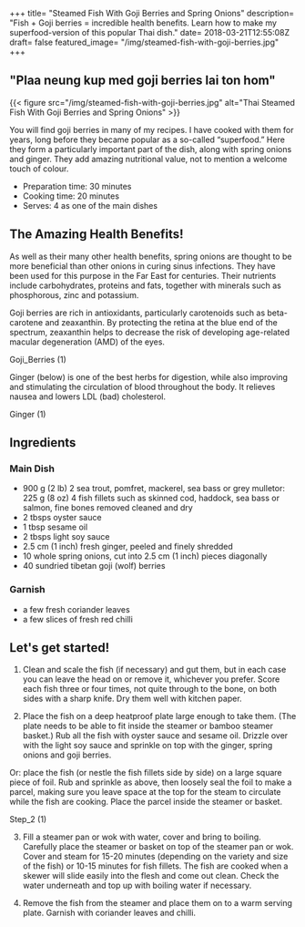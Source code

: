 +++
title= "Steamed Fish With Goji Berries and Spring Onions"
description= "Fish + Goji berries = incredible health benefits. Learn how to make my superfood-version of this popular Thai dish."
date= 2018-03-21T12:55:08Z
draft= false
featured_image= "/img/steamed-fish-with-goji-berries.jpg"
+++

## "Plaa neung kup med goji berries lai ton hom"

{{< figure src="/img/steamed-fish-with-goji-berries.jpg" alt="Thai Steamed Fish With Goji Berries and Spring Onions" >}}

You will find goji berries in many of my recipes. I have cooked with them for years, long before they became popular as a so-called “superfood.” Here they form a particularly important part of the dish, along with spring onions and ginger. They add amazing nutritional value, not to mention a welcome touch of colour.

- Preparation time: 30 minutes
- Cooking time: 20 minutes
- Serves: 4 as one of the main dishes

## The Amazing Health Benefits!

As well as their many other health benefits, spring onions are thought to be more beneficial than other onions in curing sinus infections. They have been used for this purpose in the Far East for centuries. Their nutrients include carbohydrates, proteins and fats, together with minerals such as phosphorous, zinc and potassium.

Goji berries are rich in antioxidants, particularly carotenoids such as beta-carotene and zeaxanthin. By protecting the retina at the blue end of the spectrum, zeaxanthin helps to decrease the risk of developing age-related macular degeneration (AMD) of the eyes.

Goji_Berries (1)

Ginger (below) is one of the best herbs for digestion, while also improving and stimulating the circulation of blood throughout the body. It relieves nausea and lowers LDL (bad) cholesterol.

Ginger (1)

## Ingredients

### Main Dish

- 900 g (2 lb) 2 sea trout, pomfret, mackerel, sea bass or grey mulletor: 225 g (8 oz) 4 fish fillets such as skinned cod, haddock, sea bass or salmon, fine bones removed cleaned and dry
- 2 tbsps oyster sauce
- 1 tbsp sesame oil
- 2 tbsps light soy sauce
- 2.5 cm (1 inch) fresh ginger, peeled and finely shredded
- 10 whole spring onions, cut into 2.5 cm (1 inch) pieces diagonally
- 40 sundried tibetan goji (wolf) berries

### Garnish

- a few fresh coriander leaves
- a few slices of fresh red chilli

## Let's get started!

1. Clean and scale the fish (if necessary) and gut them, but in each case you can leave the head on or remove it, whichever you prefer. Score each fish three or four times, not quite through to the bone, on both sides with a sharp knife. Dry them well with kitchen paper.

2. Place the fish on a deep heatproof plate large enough to take them. (The plate needs to be able to fit inside the steamer or bamboo steamer basket.) Rub all the fish with oyster sauce and sesame oil. Drizzle over with the light soy sauce and sprinkle on top with the ginger, spring onions and goji berries.

  Or: place the fish (or nestle the fish fillets side by side) on a large square piece of foil. Rub and sprinkle as above, then loosely seal the foil to make a parcel, making sure you leave space at the top for the steam to circulate while the fish are cooking. Place the parcel inside the steamer or basket.

Step_2 (1)

3. Fill a steamer pan or wok with water, cover and bring to boiling. Carefully place the steamer or basket on top of the steamer pan or wok. Cover and steam for 15-20 minutes (depending on the variety and size of the fish) or 10-15 minutes for fish fillets. The fish are cooked when a skewer will slide easily into the flesh and come out clean. Check the water underneath and top up with boiling water if necessary.

4. Remove the fish from the steamer and place them on to a warm serving plate. Garnish with coriander leaves and chilli.

